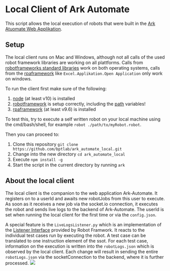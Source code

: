 # Local Client of Ark Automate

This script allows the local execution of robots that were built in the [Ark Atuomate Web Applikation](https://github.com/bptlab/ark_automate). 

## Setup

The local client runs on Mac and Windows, although not all calls of the used robot framework libraries are working on all plattforms. Calls from [robotframeworks standard libraries](http://robotframework.org/robotframework/#standard-libraries) work on both operating systems, calls from the [rpaframework](https://rpaframework.org/#libraries) like `Excel.Applikation.Open Application` only work on windows.

To run the client first make sure of the following:

1. [node](https://nodejs.org/en/download/) (at least v10) is installed
2. [robotframework](https://robotframework.org/robotframework/latest/RobotFrameworkUserGuide.html#installation-instructions) is setup correctly, including the [path](https://robotframework.org/robotframework/latest/RobotFrameworkUserGuide.html#configuring-path) variables!
3. [rpaframework](https://rpaframework.org/index.html#installation)  (at least v9.6) is installed

To test this, try to execute a self written robot on your local machine using the cmd/bash/shell, for example `robot ./path/to/myRobot.robot`.

Then you can proceed to:
1. Clone this repository `git clone https://github.com/bptlab/ark_automate_local.git`
2. Change into the new directory `cd ark_automate_local`
3. Execute `npm install -g`
4. Start the script in the current directory by running `ark` 

## About the local client
The local client is the companion to the web application Ark-Automate. It registers on to a userId and awaits new robotJobs from this user to execute. As soon as it receives a new job via the socket.io connection, it executes the robot and sends live logs to the backend of Ark-Automate. The userId is set when running the local client for the first time or via the `config.json`.

A special feature is the `LiveLogsListener.py` which is an implementation of the [Listener Interface](http://robotframework.org/robotframework/latest/RobotFrameworkUserGuide.html#listener-interface) provided by Robot Framwork. It reacts to the individual test cases run by executing the robot. A test case can be translated to one instruction element of the ssot. For each test case, information on the execution is written into the `robotLogs.json` which is observed by the local client. Each change will result in sending the entire `robotLogs.json` via the socketConnection to the backend, where it is further processed.
![](https://i.imgur.com/XYIvl5f.png)


